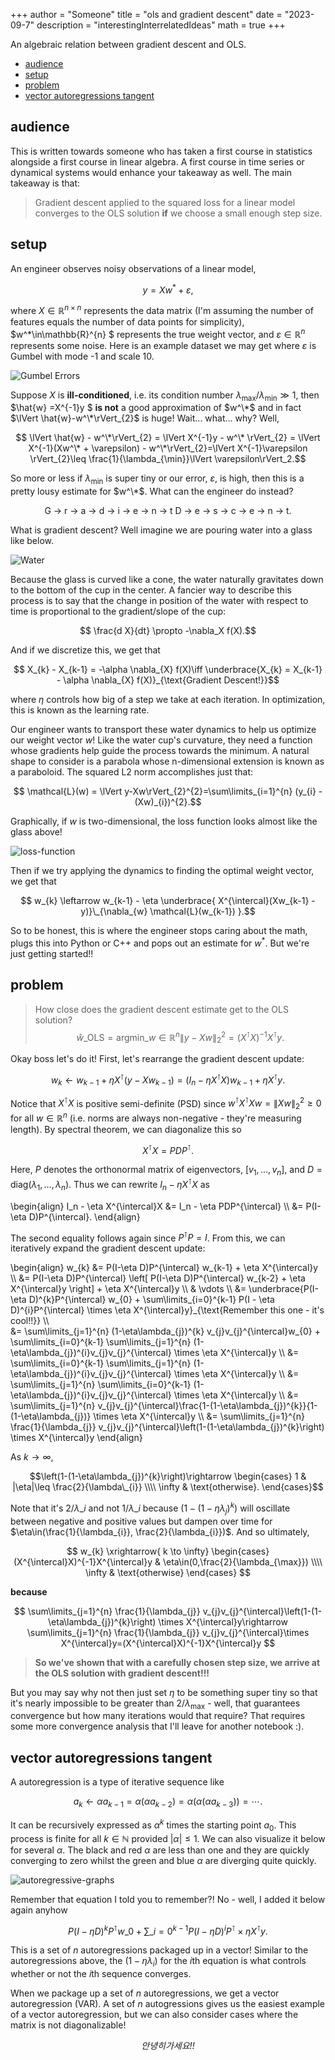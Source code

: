 +++
author = "Someone"
title = "ols and gradient descent"
date = "2023-09-7"
description = "interestingInterrelatedIdeas"
math = true
+++

An algebraic relation between gradient descent and OLS.
<!--more-->

- [audience](#audience)
- [setup](#setup)
- [problem](#problem)
- [vector autoregressions tangent](#vector-autoregressions-tangent)

## audience
This is written towards someone who has taken a first course in statistics alongside a first course in linear algebra. A first course in time series or dynamical systems would enhance your takeaway as well. The main takeaway is that:
> Gradient descent applied to the squared loss for a linear model converges to the OLS solution **if** we choose a small enough step size.

## setup
An engineer observes noisy observations of a linear model, 

$$ y=Xw^* + \varepsilon ,$$ 

where $X\in\mathbb{R}^{n\times n}$ represents the data matrix (I'm assuming the number of features equals the number of data points for simplicity), $w^\*\in\mathbb{R}^{n} $ represents the true weight vector, and $\varepsilon \in \mathbb{R}^n$ represents some noise. Here is an example dataset we may get where $\varepsilon$ is Gumbel with mode -1 and scale 10.

![Gumbel Errors](/exampleData.png)

Suppose $X$ is **ill-conditioned**, i.e. its condition number $\lambda_{\max}/\lambda_{\min}\gg 1$, then $\hat{w} =X^{-1}y $ **is not** a good approximation of $w^\*$ and in fact $\lVert \hat{w}-w^\*\rVert_{2}$ is huge! Wait... what... why? Well,

$$ \lVert \hat{w}  - w^\*\rVert_{2} = \lVert X^{-1}y - w^\* \rVert_{2} = \lVert X^{-1}(Xw^\* + \varepsilon) - w^\*\rVert_{2}=\lVert X^{-1}\varepsilon \rVert_{2}\leq \frac{1}{\lambda_{\min}}\lVert \varepsilon\rVert_2.$$

So more or less if $\lambda_{\min}$ is super tiny or our error, $\varepsilon$, is high, then this is a pretty lousy estimate for $w^\*$. What can the engineer do instead? 

<center> G -> r -> a -> d -> i -> e -> n -> t D -> e -> s -> c -> e -> n -> t. </center>


What is gradient descent? Well imagine we are pouring water into a glass like below. 


![Water](/drink.gif)

Because the glass is curved like a cone, the water naturally gravitates down to the bottom of the cup in the center. A fancier way to describe this process is to say that the change in position of the water with respect to time is proportional to the gradient/slope of the cup:

$$ \frac{d X}{dt} \propto -\nabla_X f(X).$$

And if we discretize this, we get that 

$$ X_{k} - X_{k-1} = -\alpha \nabla_{X} f(X)\iff \underbrace{X_{k} = X_{k-1} - \alpha \nabla_{X} f(X)}_{\text{Gradient Descent!}}$$

where $\eta$ controls how big of a step we take at each iteration. In optimization, this is known as the learning rate.

Our engineer wants to transport these water dynamics to help us optimize our weight vector $w$! Like the water cup's curvature, they need a function whose gradients help guide the process towards the minimum. A natural shape to consider is a parabola whose n-dimensional extension is known as a paraboloid. The squared L2 norm accomplishes just that:

$$ \mathcal{L}(w) = \lVert y-Xw\rVert_{2}^{2}=\sum\limits_{i=1}^{n} (y_{i} - (Xw)_{i})^{2}.$$

Graphically, if $w$ is two-dimensional, the loss function looks almost like the glass above!

![loss-function](/lossFunction.png)

Then if we try applying the dynamics to finding the optimal weight vector, we get that

$$ w_{k} \leftarrow w_{k-1} - \eta \underbrace{ X^{\intercal}(Xw_{k-1} - y)}\_{\nabla_{w} \mathcal{L}(w_{k-1}) }.$$

So to be honest, this is where the engineer stops caring about the math, plugs this into Python or C++ and pops out an estimate for $w^*$. But we're just getting started!!

## problem

 > How close does the gradient descent estimate get to the OLS solution?
$$ \hat{w}\_{\text{OLS}}= \mathrm{argmin}\_{ w\in\mathbb{R}^{n}} \lVert y-Xw\rVert_{2}^{2} = (X^{\intercal} X)^{-1}X^{\intercal} y.$$


Okay boss let's do it! First, let's rearrange the gradient descent update: 

$$ w_{k} \leftarrow w_{k-1} + \eta X^{\intercal}(y - Xw_{k-1}) = (I_n - \eta X^{\intercal}X)w_{k-1} + \eta X^{\intercal}y.$$

Notice that $X^{\intercal} X$ is positive semi-definite (PSD) since $w^{\intercal} X^\intercal X w= \lVert Xw\rVert_{2}^{2}\geq 0$ for all $w\in\mathbb{R}^{n}$ (i.e. norms are always non-negative - they're measuring length). By spectral theorem, we can diagonalize this so 

$$X^\intercal X = PDP^{\intercal}.$$

Here, $P$ denotes the orthonormal matrix of eigenvectors, $[v_{1},\dots, v_{n}]$, and $D=\mathrm{diag}(\lambda_1,\dots,\lambda_n)$. Thus we can rewrite $I_n - \eta X^{\intercal}X$ as 

\begin{align}
   I_n - \eta X^{\intercal}X &= I_n - \eta PDP^{\intercal} \\\\
   &= P(I-\eta D)P^{\intercal}.
\end{align}

The second equality follows again since $P^{\intercal}P=I$. From this, we can iteratively expand the gradient descent update:

\begin{align}
   w_{k} &= P(I-\eta D)P^{\intercal} w_{k-1} + \eta X^{\intercal}y \\\\
   &= P(I-\eta D)P^{\intercal} \left[ P(I-\eta D)P^{\intercal} w_{k-2} + \eta X^{\intercal}y \right] + \eta X^{\intercal}y \\\\
   & \vdots \\\\
   &= \underbrace{P(I-\eta D)^{k}P^{\intercal} w\_{0} + \sum\limits\_{i=0}^{k-1} P(I - \eta D)^{i}P^{\intercal} \times \eta X^{\intercal}y}\_{\text{Remember this one - it's cool!!}} \\\\\
   &= \sum\limits_{j=1}^{n} (1-\eta\lambda_{j})^{k} v_{j}v_{j}^{\intercal}w_{0} + \sum\limits_{i=0}^{k-1} \sum\limits_{j=1}^{n} (1-\eta\lambda_{j})^{i}v_{j}v_{j}^{\intercal} \times \eta X^{\intercal}y \\\\
   &= \sum\limits_{i=0}^{k-1} \sum\limits_{j=1}^{n} (1-\eta\lambda_{j})^{i}v_{j}v_{j}^{\intercal} \times \eta X^{\intercal}y \\\\
   &= \sum\limits_{j=1}^{n} \sum\limits_{i=0}^{k-1} (1-\eta\lambda_{j})^{i}v_{j}v_{j}^{\intercal} \times \eta X^{\intercal}y \\\\
   &= \sum\limits_{j=1}^{n} v_{j}v_{j}^{\intercal}\frac{1-(1-\eta\lambda_{j})^{k}}{1-(1-\eta\lambda_{j})} \times \eta X^{\intercal}y \\\\
   &= \sum\limits_{j=1}^{n} \frac{1}{\lambda_{j}} v_{j}v_{j}^{\intercal}\left(1-(1-\eta\lambda_{j})^{k}\right) \times X^{\intercal}y
\end{align}

As $k\rightarrow\infty$, 

$$\left(1-(1-\eta\lambda_{j})^{k}\right)\rightarrow \begin{cases} 1 & |\eta|\leq \frac{2}{\lambda\_{i}} \\\\ \infty & \text{otherwise}. \end{cases}$$

Note that it's $2/\lambda\_{i}$ and not $1/\lambda\_{i}$ because $\left(1-(1-\eta\lambda_{j})^{k}\right)$ will oscillate between negative and positive values but dampen over time for $\eta\in(\frac{1}{\lambda_{i}}, \frac{2}{\lambda_{i}})$. And so ultimately, 

$$
w_{k} \xrightarrow{ k \to \infty} 
\begin{cases} 
(X^{\intercal}X)^{-1}X^{\intercal}y & \eta\in(0,\frac{2}{\lambda_{\max}}) \\\\
\infty & \text{otherwise}
\end{cases}
$$

**because** 

$$
\sum\limits_{j=1}^{n} \frac{1}{\lambda_{j}} v_{j}v_{j}^{\intercal}\left(1-(1-\eta\lambda_{j})^{k}\right) \times X^{\intercal}y\rightarrow \sum\limits_{j=1}^{n} \frac{1}{\lambda_{j}} v_{j}v_{j}^{\intercal}\times X^{\intercal}y=(X^{\intercal}X)^{-1}X^{\intercal}y
$$

> **So we've shown that with a carefully chosen step size, we arrive at the OLS solution with gradient descent!!!**

But you may say why not then just set $\eta$ to be something super tiny so that it's nearly impossible to be greater than $2/\lambda_{\max}$ - well, that guarantees convergence but how many iterations would that require? That requires some more convergence analysis that I'll leave for another notebook :). 

## vector autoregressions tangent

A autoregression is a type of iterative sequence like 

$$ a_{k}\leftarrow \alpha a_{k-1}=\alpha (\alpha a_{k-2})=\alpha(\alpha (\alpha a_{k-3}))=\cdots .$$

It can be recursively expressed as $\alpha^{k}$ times the starting point $a_{0}$. This process is finite for all $k\in\mathbb{N}$ provided $|\alpha|\leq 1$. We can also visualize it below for several $\alpha$. The black and red $\alpha$ are less than one and they are quickly converging to zero whilst the green and blue $\alpha$ are diverging quite quickly.

![autoregressive-graphs](/autoregressive_overlay.gif)

Remember that equation I told you to remember?! No - well, I added it below again anyhow

$$ P(I-\eta D)^{k}P^{\intercal} w\_{0} + \sum\limits\_{i=0}^{k-1} P(I - \eta D)^{i}P^{\intercal} \times \eta X^{\intercal}y.$$

This is a set of $n$ autoregressions packaged up in a vector! Similar to the autoregressions above, the $(1-\eta\lambda_{i})$ for the $i$th equation is what controls whether or not the $i$th sequence converges. 

When we package up a set of $n$ autoregressions, we get a vector autoregression (VAR). A set of $n$ autogressions gives us the easiest example of a vector autoregression, but we can also consider cases where the matrix is not diagonalizable!

<div style="text-align: center;">
<em>안녕히가세요!!</em>
</div>


